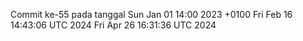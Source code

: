 Commit ke-55 pada tanggal Sun Jan 01 14:00 2023 +0100
Fri Feb 16 14:43:06 UTC 2024
Fri Apr 26 16:31:36 UTC 2024
